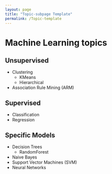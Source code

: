 ```yaml
---
layout: page
title: "Topic-subpage Template"
permalink: /Topic-template
---
```


# Machine Learning topics

## Unsupervised
- Clustering
    - KMeans
    - Hierarchical
- Association Rule Mining (ARM)

## Supervised
- Classification 
- Regression

## Specific Models
- Decision Trees
    - RandomForest
- Naive Bayes
- Support Vector Machines (SVM)
- Neural Networks